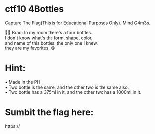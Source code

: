 
# ctf10 4Bottles
Capture The Flag(This is for Educational Purposes Only). Mind G4m3s.

🧑🏻 Brad:
In my room there's a four bottles. \
I don't know what's the form, shape, color, \
and name of this bottles. the only one I knew, \
they are my favorites. 😄

# Hint:
• Made in the PH \
• Two bottle is the same, and the other two is the same also. \
• Two bottle has a 375ml in it, and the other two has a 1000ml in it.

# Sumbit the flag here:
https://
